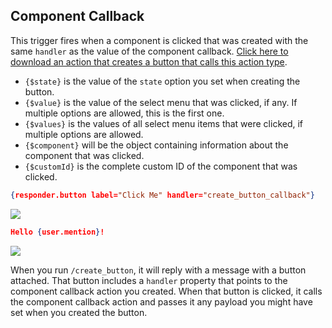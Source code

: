## Component Callback

This trigger fires when a component is clicked that was created with the same `handler` as the value of the component callback. [Click here to download an action that creates a button that calls this action type](https://cdn.atlas.bot/resources/Button_Callback_Demo.actionpack).

- `{$state}` is the value of the `state` option you set when creating the button.
- `{$value}` is the value of the select menu that was clicked, if any. If multiple options are allowed, this is the first one.
- `{$values}` is the values of all select menu items that were clicked, if multiple options are allowed.
- `{$component}` will be the object containing information about the component that was clicked.
- `{$customId}` is the complete custom ID of the component that was clicked.

```json
{responder.button label="Click Me" handler="create_button_callback"}
```

<img src="https://i.imgur.com/3RphhVv.png" />

```json
Hello {user.mention}!
```

<img src="https://i.imgur.com/gwR5QMP.png" />

When you run `/create_button`, it will reply with a message with a button attached. That button includes a `handler` property that points to the component callback action you created. When that button is clicked, it calls the component callback action and passes it any payload you might have set when you created the button.
